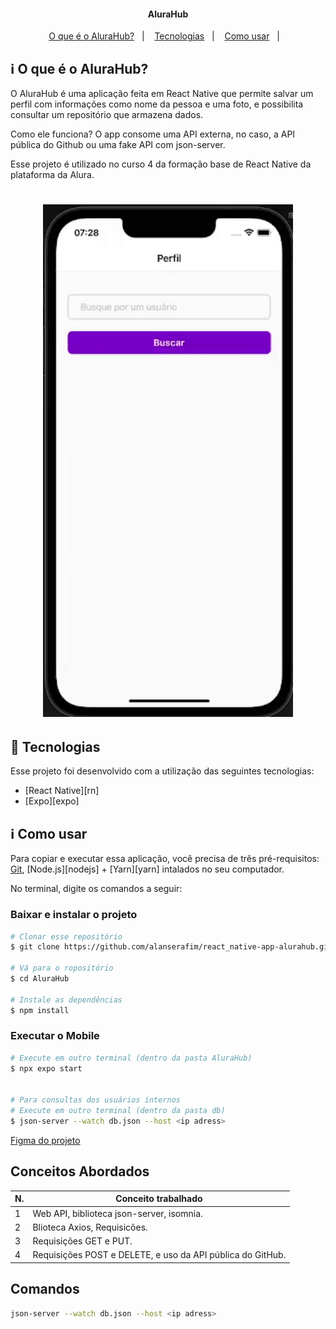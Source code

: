 <h4 align="center"> 
	AluraHub 
</h4>

<p align="center">
  <a href="#information_source-o-que-é-o-ficando-online">O que é o AluraHub?</a>&nbsp;&nbsp;&nbsp;|&nbsp;&nbsp;&nbsp;
  <a href="#rocket-Tecnologias">Tecnologias</a>&nbsp;&nbsp;&nbsp;|&nbsp;&nbsp;&nbsp;
  <a href="#information_source-como-usar">Como usar</a>&nbsp;&nbsp;&nbsp;|&nbsp;&nbsp;&nbsp;
</p>

## :information_source: O que é o AluraHub?

O AluraHub é uma aplicação feita em React Native que permite salvar um perfil com informações como nome da pessoa e uma foto, e possibilita consultar um repositório que armazena dados.

Como ele funciona? O app consome uma API externa, no caso, a API pública do Github ou uma fake API com json-server.

Esse projeto é utilizado no curso 4 da formação base de React Native da plataforma da Alura.


<h1 align="center">
    <img alt="Demonstracao" title="Demonstracao" src=".images/ficando-online-newdesign.gif" width="400px" />
</h1>


## :rocket: Tecnologias

Esse projeto foi desenvolvido com a utilização das seguintes tecnologias:
- [React Native][rn]
- [Expo][expo]

## :information_source: Como usar

Para copiar e executar essa aplicação, você precisa de três pré-requisitos: [Git](https://git-scm.com), [Node.js][nodejs] + [Yarn][yarn] intalados no seu computador.

No terminal, digite os comandos a seguir:

### Baixar e instalar o projeto

```bash
# Clonar esse repositório
$ git clone https://github.com/alanserafim/react_native-app-alurahub.git

# Vá para o ropositório
$ cd AluraHub

# Instale as dependências
$ npm install

```

### Executar o Mobile

```bash
# Execute em outro terminal (dentro da pasta AluraHub)
$ npx expo start


# Para consultas dos usuários internos
# Execute em outro terminal (dentro da pasta db)
$ json-server --watch db.json --host <ip adress>

```


[Figma do projeto](https://www.figma.com/file/xEHiFcNLsIEKdostk64RRZ/Ficando-Online---Design?type=design&node-id=0-1&mode=design&t=s8q8ScfE2KziHJCY-0)

## Conceitos Abordados

| N. | Conceito trabalhado |
|--- |---
| 1 | Web API, biblioteca json-server, isomnia.
| 2 | Blioteca Axios, Requisicões.
| 3 | Requisições GET e PUT.
| 4 | Requisições POST e DELETE, e uso da API pública do GitHub.

## Comandos

```bash
json-server --watch db.json --host <ip adress>

```